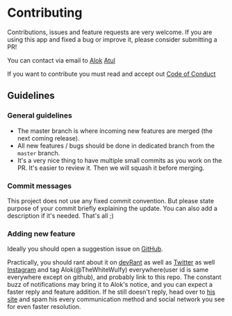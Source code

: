 # Contributing

Contributions, issues and feature requests are very welcome. If you are using this app and fixed a bug or improve it, please consider submitting a PR!

You can contact via email to [Alok](mailto:i@alokprateek.in) [Atul](mailto:atul@expeditejs.net)

If you want to contribute you must read and accept out [Code of Conduct](../code-of-conduct/)

## Guidelines

### General guidelines

- The master branch is where incoming new features are merged (the next coming release).
- All new features / bugs should be done in dedicated branch from the `master` branch.
- It's a very nice thing to have multiple small commits as you work on the PR. It's easier to review it. Then we will squash it before merging.

### Commit messages

This project does not use any fixed commit convention. But please state purpose of your commit briefly explaining the update. You can also add a description if it's needed. That's all ;)

### Adding new feature

Ideally you should open a suggestion issue on [GitHub](https://github.com/expeditejs/expedite).

Practically, you should rant about it on [devRant](https://devrant.com/) as well as [Twitter](https://twitter.com) as well [Instagram](https://instagram.com) and tag Alok(@TheWhiteWulfy) everywhere(user id is same everywhere except on github), and probably link to this repo. The constant buzz of notifications may bring it to Alok's notice, and you can expect a faster reply and feature addition. If he still doesn't reply, head over to [his site](https://alokprateek.in) and spam his every communication method and social network you see for even faster resolution.
